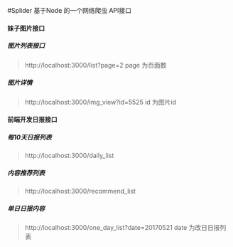 #Splider
基于Node 的一个网络爬虫 API接口


#### 妹子图片接口

##### 图片列表接口
>http://localhost:3000/list?page=2
page 为页面数 

##### 图片详情
>http://localhost:3000/img_view?id=5525
id 为图片id


#### 前端开发日报接口

##### 每10天日报列表
>http://localhost:3000/daily_list

##### 内容推荐列表
>http://localhost:3000/recommend_list

##### 单日日报内容
>http://localhost:3000/one_day_list?date=20170521
date 为改日日报列表